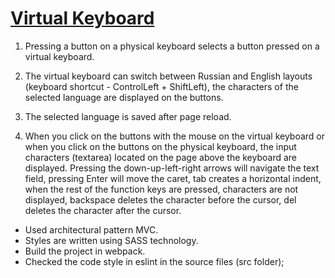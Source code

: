 # [Virtual Keyboard](https://alexeikravchuk.github.io/virtual-keyboard)


1. Pressing a button on a physical keyboard selects a button pressed on a virtual keyboard.

2. The virtual keyboard can switch between Russian and English layouts (keyboard shortcut - ControlLeft + ShiftLeft), the characters of the selected language are displayed on the buttons.

3. The selected language is saved after page reload.

4. When you click on the buttons with the mouse on the virtual keyboard or when you click on the buttons on the physical keyboard, the input characters (textarea) located on the page above the keyboard are displayed. Pressing the down-up-left-right arrows will navigate the text field, pressing Enter will move the caret,
tab creates a horizontal indent, when the rest of the function keys are pressed, characters are not displayed, backspace deletes the character before the cursor, del deletes the character after the cursor.

- Used architectural pattern MVC.
- Styles are written using SASS technology.
- Build the project in webpack.
- Checked the code style in eslint in the source files (src folder);
